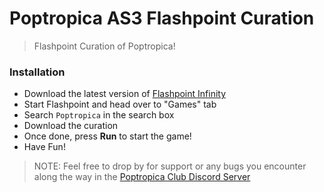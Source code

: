 # Poptropica AS3 Flashpoint Curation
> Flashpoint Curation of Poptropica!


### Installation

- Download the latest version of [Flashpoint Infinity](https://flashpointarchive.org/downloads)
- Start Flashpoint and head over to "Games" tab
- Search ``Poptropica`` in the search box
- Download the curation
- Once done, press **Run** to start the game!
- Have Fun!

> NOTE: Feel free to drop by for support or any bugs you encounter along the way in the [Poptropica Club Discord Server](https://discord.gg/Bk8DECn)
